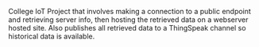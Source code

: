 College IoT Project that involves making a connection to a public endpoint and retrieving server info, then hosting the retrieved data on a webserver hosted site. Also publishes all retrieved data to a ThingSpeak channel so historical data is available.
